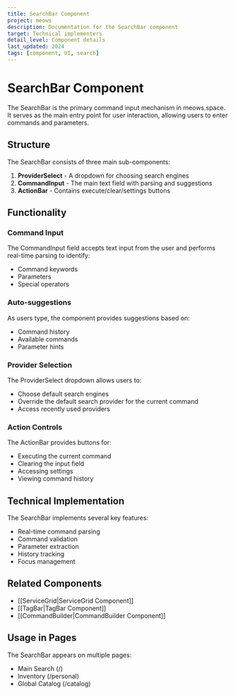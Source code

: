 ```yaml
---
title: SearchBar Component
project: meows
description: Documentation for the SearchBar component
target: Technical implementers
detail_level: Component details
last_updated: 2024
tags: [component, UI, search]
---
```


# SearchBar Component

The SearchBar is the primary command input mechanism in meows.space. It serves as the main entry point for user interaction, allowing users to enter commands and parameters.

## Structure

The SearchBar consists of three main sub-components:

1. **ProviderSelect** - A dropdown for choosing search engines
2. **CommandInput** - The main text field with parsing and suggestions
3. **ActionBar** - Contains execute/clear/settings buttons

## Functionality

### Command Input

The CommandInput field accepts text input from the user and performs real-time parsing to identify:

- Command keywords
- Parameters
- Special operators

### Auto-suggestions

As users type, the component provides suggestions based on:

- Command history
- Available commands
- Parameter hints

### Provider Selection

The ProviderSelect dropdown allows users to:

- Choose default search engines
- Override the default search provider for the current command
- Access recently used providers

### Action Controls

The ActionBar provides buttons for:

- Executing the current command
- Clearing the input field
- Accessing settings
- Viewing command history

## Technical Implementation

The SearchBar implements several key features:

- Real-time command parsing
- Command validation
- Parameter extraction
- History tracking
- Focus management

## Related Components

- [[ServiceGrid|ServiceGrid Component]]
- [[TagBar|TagBar Component]]
- [[CommandBuilder|CommandBuilder Component]]

## Usage in Pages

The SearchBar appears on multiple pages:

- Main Search (/)
- Inventory (/personal)
- Global Catalog (/catalog)
